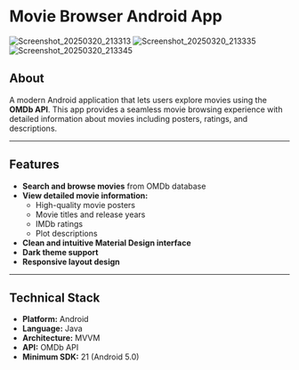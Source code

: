 # Movie Browser Android App
![Screenshot_20250320_213313](https://github.com/user-attachments/assets/c7eb51f0-a310-43e2-9b84-6bcadb3bfb98)
![Screenshot_20250320_213335](https://github.com/user-attachments/assets/a509543f-8b52-4e0d-a5be-392be09de039)
![Screenshot_20250320_213345](https://github.com/user-attachments/assets/ccaf02e2-3001-4534-a3c5-4f4bf1709908)


## **About**
A modern Android application that lets users explore movies using the **OMDb API**. This app provides a seamless movie browsing experience with detailed information about movies including posters, ratings, and descriptions.

---

## **Features**
- **Search and browse movies** from OMDb database  
- **View detailed movie information:**
  - High-quality movie posters  
  - Movie titles and release years  
  - IMDb ratings  
  - Plot descriptions  
- **Clean and intuitive Material Design interface**  
- **Dark theme support**  
- **Responsive layout design**  

---

## **Technical Stack**
- **Platform:** Android  
- **Language:** Java  
- **Architecture:** MVVM  
- **API:** OMDb API  
- **Minimum SDK:** 21 (Android 5.0)  
